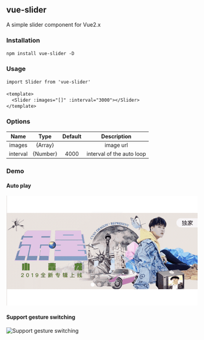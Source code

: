 ## vue-slider

A simple slider component for Vue2.x

### Installation

    npm install vue-slider -D

### Usage

    import Slider from 'vue-slider'

    <template>
      <Slider :images="[]" :interval="3000"></Slider>
    </template>

### Options

|    Name    | Type | Default | Description
| :--------: | :--: | :-----: | :--: |
| images     |  {Array}  |  | image url
| interval       |  {Number}  | 4000 | interval of the auto loop

### Demo

#### Auto play

![auto play](./doc/gif1.gif)

#### Support gesture switching

![Support gesture switching](./doc/gif2.gif)